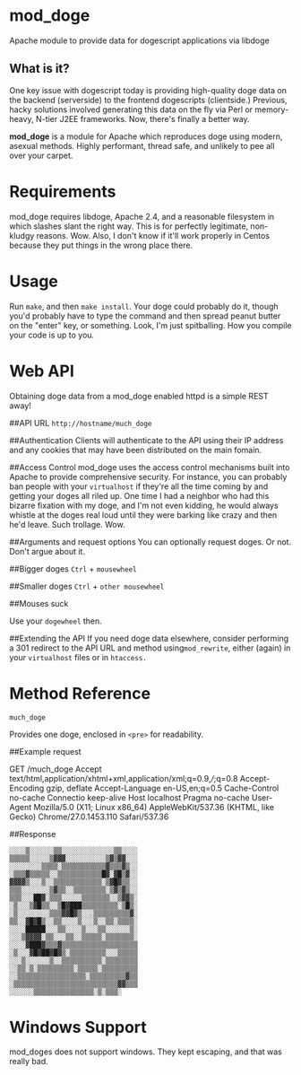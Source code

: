 mod_doge
========

Apache module to provide data for dogescript applications via libdoge

What is it?
-----------

One key issue with dogescript today is providing high-quality doge data on the
backend (serverside) to the frontend dogescripts (clientside.) Previous, hacky
solutions involved generating this data on the fly via Perl or memory-heavy,
N-tier J2EE frameworks. Now, there's finally a better way.

**mod_doge** is a module for Apache which reproduces doge using modern, asexual
methods. Highly performant, thread safe, and unlikely to pee all over your carpet.

Requirements
============

mod_doge requires libdoge, Apache 2.4, and a reasonable filesystem in which slashes slant the
right way. This is for perfectly legitimate, non-kludgy reasons. Wow. Also, I don't
know if it'll work properly in Centos because they put things in the wrong place there.

Usage
=====

Run `make`, and then `make install`. Your doge could probably do it, though you'd
probably have to type the command and then spread peanut butter on the "enter" key,
or something. Look, I'm just spitballing. How you compile your code is up to you.

Web API
=======

Obtaining doge data from a mod_doge enabled httpd is a simple REST away! 

##API URL
`http://hostname/much_doge`

##Authentication
Clients will authenticate to the API using their IP address and any cookies that may
have been distributed on the main fomain.

##Access Control
mod_doge uses the access control mechanisms built into Apache to provide comprehensive
security. For instance, you can probably ban people with your `virtualhost` if they're
all the time coming by and getting your doges all riled up. One time I had a neighbor
who had this bizarre fixation with my doge, and I'm not even kidding, he would always
whistle at the doges real loud until they were barking like crazy and then he'd leave.
Such trollage. Wow.

##Arguments and request options
You can optionally request doges. Or not. Don't argue about it.

##Bigger doges
`Ctrl` + `mousewheel`

##Smaller doges
`Ctrl` + `other mousewheel`

##Mouses suck

Use your `dogewheel` then.

##Extending the API
If you need doge data elsewhere, consider performing a 301 redirect to the API URL
and method using`mod_rewrite`, either (again) in your `virtualhost` files or in `htaccess.`

Method Reference
================

`much_doge`

Provides one doge, enclosed in `<pre>` for readability.

##Example request

GET				/much_doge
Accept			text/html,application/xhtml+xml,application/xml;q=0.9,*/*;q=0.8
Accept-Encoding	gzip, deflate
Accept-Language	en-US,en;q=0.5
Cache-Control	no-cache
Connectio		keep-alive
Host			localhost
Pragma			no-cache
User-Agent		Mozilla/5.0 (X11; Linux x86_64) AppleWebKit/537.36 (KHTML, like Gecko) Chrome/27.0.1453.110 Safari/537.36

##Response

```
░░░░▒░░░░░░▒▒░░░░░░░░░░░░░▒▒░░░░
▒▒▒▒▒░░░░░▒▓▓▓░░░░░░░░░░▒▓▒▓▓░░░
░░░░░░░░▒▒▒▒░▒▒▒▒▒▒▒▒▒▒▒▓▒▒▒▓▒░░
░▒▒▒▓▒▒▒▒▒░░▒▒▒▒▒▒▒▒▒▒▒█▓░▓█▒▓░░
▓▓▓▓▒░░░▒░░▒▒▒▒▒▒▒▒▒▒▒▒░▒▓█▓▒▒░░
▒▒▒░░░░░░░▒▓▒▒░░▒▒▒▒▒▒▒▒░▒▓▒▓▒░░
▒▒▒░░░██▓░▒▒▒░░░░░▒▒▒▒▒▒▒░░▒▓▓▒░
░▒░░░▒▓█▒▒░░▒█▓███▒▒▒▒▒▒▒▒▒░▒█▒░
░▒░░░░░░░░▒▒▒▓▓█▓▒░░░▒▒▒▒▒▒▒▒▒▓░
▒▒░░▓█▓█▒░░▒▒░░░░▒░░░▒░░▒▒░▒▒▒▒░
░░░░█████░░░▒▒░░░░▒░░░▒▒░░░░░░▒░
░░░▒▓▓▓▓░▒▒░░░▒▒░░▒▒▒▒▒░▒▒▒▒▒▒▒░
░░░░▓███▓▒▒▒▓▒▒▒▒▒▒▒▒▒▒▒▒▒▒▒▒▒▒▒
░▒░░░▓█▓██▓█▓▒░▒▒▒▒▒▒▒▒▒░░░▒▒▒▒▒
░░░▒░░░░░░▒░░▒▒▒▒▒▒▒▒▒▒░▒▒▒▒▒▒▒▒
░░▒▒░▒░▒▒▒▒▒▒▒▒▒░▒▒▒▒▒░▒▒▒▒▒▒▒▒▒
░░▒▒▒▒▒▒▒▒▒▒▒▒▒▒▒▒▒░▒▒▒▒▒▒▒▒▒▓▒▒
░▒▒▒▒▒▒▒▒▒▒▒▒▒▒▒▒▒▒▒▒▒▒▒▒▒▒▓▓▒▒▒
░░░░░░▒▒▒▒▒▒▒▒▒▒▒▒▒▒▒░▒░▒▒▒░    
```

Windows Support
===============

mod_doges does not support windows. They kept escaping, and that was really bad.
